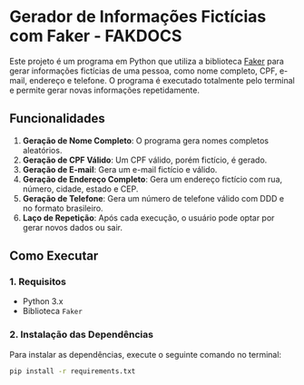 # Gerador de Informações Fictícias com Faker - FAKDOCS

Este projeto é um programa em Python que utiliza a biblioteca [Faker](https://faker.readthedocs.io/en/master/) para gerar informações fictícias de uma pessoa, como nome completo, CPF, e-mail, endereço e telefone. O programa é executado totalmente pelo terminal e permite gerar novas informações repetidamente.

## Funcionalidades

1. **Geração de Nome Completo**: O programa gera nomes completos aleatórios.
2. **Geração de CPF Válido**: Um CPF válido, porém fictício, é gerado.
3. **Geração de E-mail**: Gera um e-mail fictício e válido.
4. **Geração de Endereço Completo**: Gera um endereço fictício com rua, número, cidade, estado e CEP.
5. **Geração de Telefone**: Gera um número de telefone válido com DDD e no formato brasileiro.
6. **Laço de Repetição**: Após cada execução, o usuário pode optar por gerar novos dados ou sair.

## Como Executar

### 1. Requisitos

- Python 3.x
- Biblioteca `Faker`

### 2. Instalação das Dependências

Para instalar as dependências, execute o seguinte comando no terminal:

```bash
pip install -r requirements.txt

